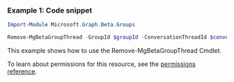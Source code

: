 ### Example 1: Code snippet

```powershellImport-Module Microsoft.Graph.Beta.Groups

Remove-MgBetaGroupThread -GroupId $groupId -ConversationThreadId $conversationThreadId
```
This example shows how to use the Remove-MgBetaGroupThread Cmdlet.
To learn about permissions for this resource, see the [permissions reference](/graph/permissions-reference).


